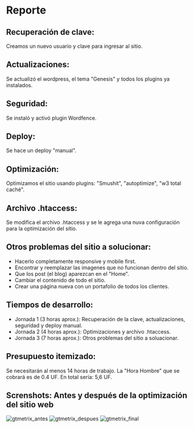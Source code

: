 # Reporte

## Recuperación de clave:
Creamos un nuevo usuario y clave para ingresar al sitio.

## Actualizaciones:
Se actualizó el wordpress, el tema "Genesis" y todos los plugins ya instalados.

## Seguridad:
Se instaló y activó plugin Wordfence.

## Deploy:
Se hace un deploy "manual".

## Optimización:
Optimizamos el sitio usando plugins: "Smushit", "autoptimize", "w3 total caché".

## Archivo .htaccess:
Se modifica el archivo .htaccess y se le agrega una nuva configuración para la optimización del sitio.

## Otros problemas del sitio a solucionar:
- Hacerlo completamente responsive y mobile first.
- Encontrar y reemplazar las imagenes que no funcionan dentro del sitio.
- Que los post (el blog) aparezcan en el "Home".
- Cambiar el contenido de todo el sitio.
- Crear una página nueva con un portafolio de todos los clientes.

## Tiempos de desarrollo:
- Jornada 1 (3 horas aprox.): Recuperación de la clave, actualizaciones, seguridad y deploy manual.
- Jornada 2 (4 horas aprox.): Optimizaciones y archivo .htaccess.
- Jornada 3 (7 horas aprox.): Otros problemas del sitio a soluacionar.

## Presupuesto itemizado:
Se necesitarán al menos 14 horas de trabajo.
La "Hora Hombre" que se cobrará es de 0.4 UF.
En total sería: 5,6 UF.

## Screnshots: Antes y después de la optimización del sitio web
![gtmetrix_antes](https://user-images.githubusercontent.com/44576817/54406599-7c4fa800-46b9-11e9-935c-090c2d32e9da.JPG)
![gtmetrix_despues](https://user-images.githubusercontent.com/44576817/54406617-8a9dc400-46b9-11e9-89ee-a443a1a21223.JPG)
![gtmetrix_final](https://user-images.githubusercontent.com/44576817/54406632-94272c00-46b9-11e9-8985-11a6c59759af.JPG)
